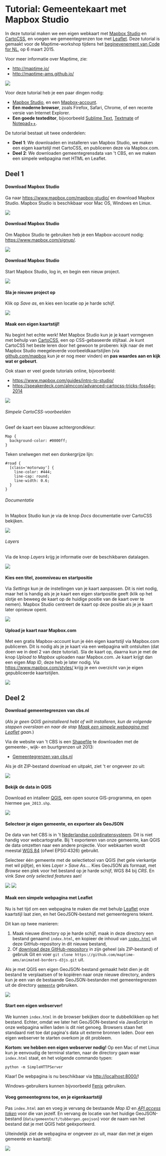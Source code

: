# Tutorial: Gemeentekaart met Mapbox Studio

In deze tutorial maken we een eigen webkaart met [Mapbox Studio](https://www.mapbox.com/mapbox-studio/) en [CartoCSS](https://www.mapbox.com/guides/intro-to-studio/#what-is-cartocss), en voegen we gemeentegrenzen toe met [Leaflet](http://leafletjs.com/). Deze tutorial is gemaakt voor de Maptime-workshop tijdens het [beginevenement van Code for NL](http://waag.org/nl/event/code-nl-lancering), op 6 maart 2015.

Voor meer informatie over Maptime, zie:

- http://maptime.io/
- http://maptime-ams.github.io/

![](images/mapbox-studio-cartocss.png)

Voor deze tutorial heb je een paar dingen nodig:

- [Mapbox Studio](https://www.mapbox.com/mapbox-studio/), en een [Mapbox-account](https://www.mapbox.com/signup/).
- __Een moderne browser__, zoals Firefox, Safari, Chrome, of een recente versie van Internet Explorer.
- __Een goede texteditor__, bijvoorbeeld [Sublime Text](http://www.sublimetext.com/), [Textmate](http://macromates.com/) of [Notepad++](http://notepad-plus-plus.org/).

De tutorial bestaat uit twee onderdelen:

- __Deel 1__: We downloaden en installeren van Mapbox Studio, we maken een eigen kaartstijl met CartoCSS, en publiceren deze via Mapbox.com.
- __Deel 2__: We downloaden gemeentegrensdata van 't CBS, en we maken een simpele webpagina met HTML en Leaflet.

## Deel 1

#### Download Mapbox Studio

Ga naar https://www.mapbox.com/mapbox-studio/ en download Mapbox Studio. Mapbox Studio is beschikbaar voor Mac OS, Windows en Linux.

![](images/mapbox-studio-download.png)

#### Download Mapbox Studio

Om Mapbox Studio te gebruiken heb je een Mapbox-account nodig: https://www.mapbox.com/signup/.

![](images/mapbox-signup.png)

#### Download Mapbox Studio

Start Mapbox Studio, log in, en begin een nieuw project.

![](images/mapbox-studio-new-project.png)

#### Sla je nieuwe project op

Klik op _Save as_, en kies een locatie op je harde schijf.

![](images/mapbox-studio-save.png)

#### Maak een eigen kaartstijl!

Nu begint het echte werk! Met Mapbox Studio kun je je kaart vormgeven met behulp van [CartoCSS](https://www.mapbox.com/guides/intro-to-studio/#what-is-cartocss), een op CSS-gebaseerde stijltaal. Je kunt CartoCSS het beste leren door het gewoon te proberen: kijk naar de met Mapbox Studio meegeleverde voorbeeldkaartstijlen (via [github.com/mapbox](https://github.com/search?utf8=%E2%9C%93&q=user%3Amapbox+language%3Acartocss&type=Repositories&ref=searchresults) kun je er nog meer vinden) en __pas waardes aan en kijk wat er gebeurt__.

Ook staan er veel goede tutorials online, bijvoorbeeld:

- https://www.mapbox.com/guides/intro-to-studio/
- https://speakerdeck.com/almccon/advanced-cartocss-tricks-foss4g-2014

![](images/mapbox-studio-cartocss.png)

###### Simpele CartoCSS-voorbeelden

Geef de kaart een blauwe achtergrondkleur:

```cartocss
Map {
  background-color: #0000ff;
}
```

Teken snelwegen met een donkergrijze lijn:

```cartocss
#road {
  [class='motorway'] {
    line-color: #444;
    line-cap: round;
    line-width: 0.6;
  }
}
```

###### Documentatie

In Mapbox Studio kun je via de knop _Docs_ documentatie over CartoCSS bekijken.

![](images/mapbox-studio-docs.png)

###### Layers

Via de knop _Layers_ krijg je informatie over de beschikbaren datalagen.

![](images/mapbox-studio-layers.png)

#### Kies een titel, zoomniveau en startpositie

Via _Settings_ kun je de instellingen van je kaart aanpassen. Dit is niet nodig, maar het is handig als je je kaart een eigen startpositie geeft (klik op het slotje en beweeg de kaart op de huidige positie van de kaart over te nemen). Mapbox Studio centreert de kaart op deze positie als je je kaart later opnieuw opent.

![](images/mapbox-studio-center.png)

#### Upload je kaart naar Mapbox.com

Met een gratis Mapbox-account kun je één eigen kaartstijl via Mapbox.com publiceren. Dit is nodig als je je kaart via een webpagina wilt ontsluiten (dat doen we in deel 2 van deze tutorial). Sla de kaart op, daarna kun je met de knop _Upload to Mapbox_ uploaden naar Mapbox.com. Je kaart krijgt dan een eigen _Map ID_, deze heb je later nodig. Via https://www.mapbox.com/styles/ krijg je een overzicht van je eigen gepubliceerde kaartstijlen.

![](images/mapbox-styles.png)

## Deel 2

#### Download gemeentegrenzen van cbs.nl

(_Als je geen QGIS geinstalleerd hebt of wilt installeren, kun de volgende stappen overslaan en naar de stap [Maak een simpele webpagina met Leaflet](#maak-een-simpele-webpagina-met-leaflet) gaan._)

Via de website van 't CBS is een [Shapefile](http://en.wikipedia.org/wiki/Shapefile) te downloaden met de gemeente-, wijk- en buurtgrenzen uit 2013:

 - [Gemeentegrenzen van cbs.nl](http://www.cbs.nl/nl-NL/menu/themas/dossiers/nederland-regionaal/publicaties/geografische-data/archief/2014/2013-wijk-en-buurtkaart-art.htm)

Als je dit ZIP-bestand download en uitpakt, ziet 't er ongeveer zo uit:

![](images/shapefile.png)

#### Bekijk de data in QGIS

Download en intalleer [QGIS](http://www2.qgis.org/en/site/), een open source GIS-programma, en open hiermee `gem_2013.shp`.

![](images/qgis.png)

#### Selecteer je eigen gemeente, en exporteer als GeoJSON

De data van het CBS is in 't [Nederlandse coördinatensysteem](http://nl.wikipedia.org/wiki/Rijksdriehoeksco%C3%B6rdinaten). Dit is niet handig voor webcartografie. Bij 't exporteren van onze gemeente, kan QGIS de data omzetten naar een andere projectie. Voor webkaarten wordt meestal [WGS 84](http://en.wikipedia.org/wiki/World_Geodetic_System) (ofwel EPSG:4326) gebruikt.

Selecteer één gemeente met de selectietool van QGIS (het gele vierkantje met wil pijltje), en kies _Layer > Save As..._. Kies GeoJSON als formaat, met _Browse_ een plek voor het bestand op je harde schijf, WGS 84 bij _CRS_. En vink _Save only selected features_ aan!

![](images/qgis-select.png)
![](images/qgis-export.png)

#### Maak een simpele webpagina met Leaflet

Nu is het tijd om een webpagina te maken die met behulp [Leaflet](http://leafletjs.com/) onze kaartstijl laat zien, en het GeoJSON-bestand met gemeentegrens tekent.

Dit kan op twee manieren:

1. Maak nieuwe directory op je harde schijf, maak in deze directory een bestand genaamd `index.html`, en kopieer de inhoud van [`index.html`](index.html) uit deze GitHub-repository in dit nieuwe bestand,
2. Of [download deze GitHub-repository](https://github.com/maptime-ams/codefornl-maptime/archive/gh-pages.zip) in zijn geheel (als ZIP-bestand) of gebruik Git en voer `git clone https://github.com/maptime-ams/animated-borders-d3js.git` uit.

Als je met QGIS een eigen GeoJSON-bestand gemaakt hebt dien je dit bestand te verplaatsen of te kopiëren naar onze nieuwe directory, anders kun je een van de bestaande GeoJSON-bestanden met gemeentegrenzen uit de directory [`gemeente`](gemeente) gebruiken.

![](images/textmate.png)

#### Start een eigen webserver!

We kunnen `index.html` in de browser bekijken door te dubbelklikken op het bestand. Echter, omdat we later het GeoJSON-bestand via JavaScript in onze webpagina willen laden is dit niet genoeg. Browsers staan het standaard niet toe dat pagina's data uit externe bronnen laden. Door een eigen webserver te starten overkom je dit probleem.

__Kortom: we hebben een eigen webserver nodig!__ Op een Mac of met Linux kun je eenvoudig de terminal starten, naar de directory gaan waar `index.html` staat, en het volgende commando typen:

    python -m SimpleHTTPServer

Klaar! De webpagina is nu beschikbaar via [http://localhost:8000/](http://localhost:8000/)!

Windows-gebruikers kunnen bijvoorbeeld [Fenix](http://fenixwebserver.com/) gebruiken.

#### Voeg gemeentegrens toe, en je eigenkaartstijl

Pas `index.html` aan en voeg je vervang de bestaande _Map ID_ en [_API access token_](https://www.mapbox.com/account/apps/) voor die van jezelf. En vervang de locatie van het huidige GeoJSON-bestand (`data/gemeente/t/tubbergen.geojson`) voor de naam van het bestand dat je met QGIS hebt geëxporteerd.

Uiteindelijk ziet de webpagina er ongeveer zo uit, maar dan met je eigen gemeente en kaartstijl:

![](images/leaflet.png)
